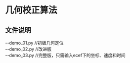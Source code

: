 # 几何校正算法

## 文件说明
--demo_01.py    //初版几何定位  
--demo_02.py   //改进版  
--demo_03.py   //完整版，只需输入ecef下的坐标、速度和时间  
